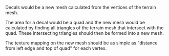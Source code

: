 Decals would be a new mesh calculated from the vertices of the terrain mesh. 

The area for a decal would be a quad and the new mesh would be calculated by finding all triangles of the terrain mesh that intersect with the quad. These intersecting triangles should then be formed into a new mesh. 

The texture mapping on the new mesh should be as simple as "distance from left edge and top of quad" for each vertex.